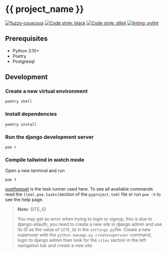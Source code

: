 # {{ project_name }}

[![fuzzy-couscous](https://img.shields.io/badge/-fuzzy--couscous-success)](https://github.com/Tobi-De/fuzzy-couscous)
[![Code style: black](https://img.shields.io/badge/code%20style-black-000000.svg)](https://github.com/psf/black)
[![Code style: djlint](https://img.shields.io/badge/html%20style-djlint-blue.svg)](https://www.djlint.com)
[![linting: pylint](https://img.shields.io/badge/linting-pylint-yellowgreen)](https://github.com/PyCQA/pylint)

## Prerequisites

- Python 3.10+
- Poetry
- Postgresql

## Development

### Create a new virtual environment

```shell
poetry shell
```
### Install dependencies

```shell
poetry install
```

### Run the django development server

```
poe r
```

### Compile tailwind in watch mode

Open a new terminal and run

```shell
poe t
```

[poethepoet](https://github.com/nat-n/poethepoet) is the task runner used here. To see all available commands read
 the `[tool.poe.tasks]`section of the `pyproject.toml` file or run `poe -h` to see the help page.

> **Note**: SITE_ID
> 
> You may get an error when trying to login or signup, this is due to django-allauth, you need to create a new *site* in django
> admin and use its *ID* as the value of `SITE_ID` in the `settings.py`file. 
> Create a new superuser with the `python manage.py createsuperuser` command, login to django admin then look for the `sites`
> section in the left navigation bar and create a new *site*.